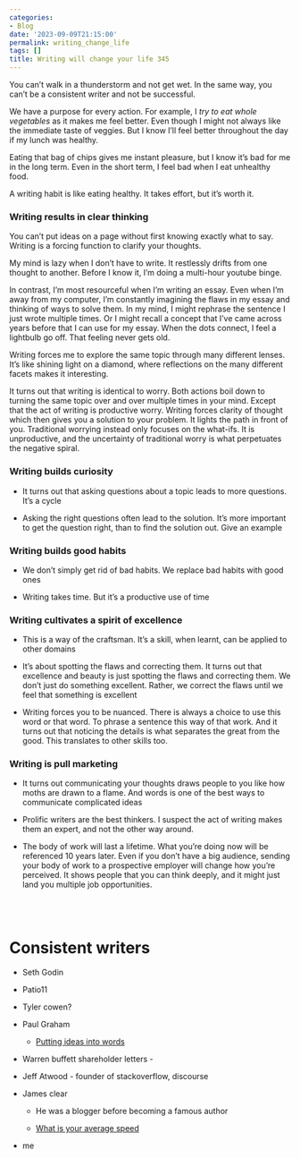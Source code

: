 ```yaml
---
categories:
- Blog
date: '2023-09-09T21:15:00'
permalink: writing_change_life
tags: []
title: Writing will change your life 345
---
```


You can’t walk in a thunderstorm and not get wet. In the same way, you can’t be a consistent writer and not be successful.<br />

We have a purpose for every action. For example, I <i>try to eat whole vegetables</i> as it makes me feel better. Even though I might not always like the immediate taste of veggies. But I know I’ll feel better throughout the day if my lunch was healthy. <br />

Eating that bag of chips gives me instant pleasure, but I know it’s bad for me in the long term. Even in the short term, I feel bad when I eat unhealthy food. <br />

A writing habit is like eating healthy. It takes effort, but it’s worth it. <br />

### <b>Writing results in clear thinking</b>
You can’t put ideas on a page without first knowing exactly what to say. Writing is a forcing function to clarify your thoughts. <br />

My mind is lazy when I don’t have to write. It restlessly drifts from one thought to another. Before I know it, I’m doing a multi-hour youtube binge. <br />

In contrast, I’m most resourceful when I’m writing an essay. Even when I’m away from my computer, I’m constantly imagining the flaws in my essay and thinking of ways to solve them. In my mind, I might rephrase the sentence I just wrote multiple times. Or I might recall a concept that I’ve came across years before that I can use for my essay. When the dots connect, I feel a lightbulb go off. That feeling never gets old.<br />

Writing forces me to explore the same topic through many different lenses. It’s like shining light on a diamond, where reflections on the many different facets makes it interesting. <br />

It turns out that writing is identical to worry. Both actions boil down to turning the same topic over and over multiple times in your mind. Except that the act of writing is productive worry. Writing forces clarity of thought which then gives you a solution to your problem. It lights the path in front of you. Traditional worrying instead only focuses on the what-ifs. It is unproductive, and the uncertainty of traditional worry is what perpetuates the negative spiral.<br />

### Writing builds curiosity
- It turns out that asking questions about a topic leads to more questions. It’s a cycle<br />

- Asking the right questions often lead to the solution. It’s more important to get the question right, than to find the solution out. Give an example<br />

### Writing builds good habits
- We don’t simply get rid of bad habits. We replace bad habits with good ones<br />

- Writing takes time. But it’s a productive use of time<br />

### Writing cultivates a spirit of excellence
- This is a way of the craftsman. It’s a skill, when learnt, can be applied to other domains<br />

- It’s about spotting the flaws and correcting them. It turns out that excellence and beauty is just spotting the flaws and correcting them. We don’t just do something excellent. Rather, we correct the flaws until we feel that something is excellent<br />

- Writing forces you to be nuanced. There is always a choice to use this word or that word. To phrase a sentence this way of that work. And it turns out that noticing the details is what separates the great from the good. This translates to other skills too.<br />

### Writing is pull marketing
- It turns out communicating your thoughts draws people to you like how moths are drawn to a flame. And words is one of the best ways to communicate complicated ideas<br />

- Prolific writers are the best thinkers. I suspect the act of writing makes them an expert, and not the other way around. <br />

- The body of work will last a lifetime. What you’re doing now will be referenced 10 years later. Even if you don’t have a big audience, sending your body of work to a prospective employer will change how you’re perceived. It shows people that you can think deeply, and it might just land you multiple job opportunities.<br />

<br />

<br />

# Consistent writers
- Seth Godin<br />

- Patio11<br />

- Tyler cowen?<br />

- Paul Graham<br />

    - <a href="/c8c30df5aab543759db5ce4a0e7c227f">Putting ideas into words</a><br />

- Warren buffett shareholder letters - <br />

- Jeff Atwood - founder of stackoverflow, discourse<br />

- James clear<br />

    - He was a blogger before becoming a famous author<br />

    - <a href="https://web.archive.org/web/20200810193719/https://jamesclear.com/average-speed">What is your average speed</a><br />

- me<br />

<br />